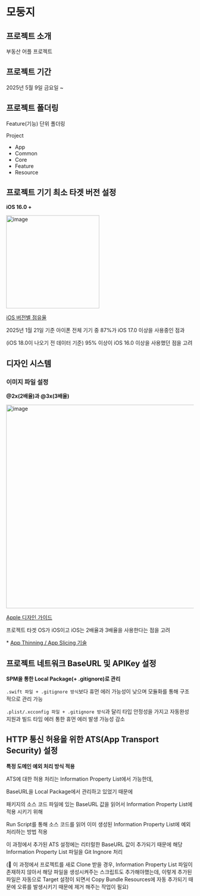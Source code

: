 # 모둥지

## 프로젝트 소개
부동산 어플 프로젝트

## 프로젝트 기간
2025년 5월 9일 금요일 ~

## 프로젝트 폴더링
Feature(기능) 단위 폴더링

Project
- App
- Common
- Core
- Feature
- Resource


## 프로젝트 기기 최소 타겟 버전 설정
**iOS 16.0 +**

<img width="250" alt="image" src="https://github.com/user-attachments/assets/24a047ba-3b9d-431f-9ddc-3e07f97eda65"/>

[iOS 버전별 점유율](https://developer.apple.com/kr/support/app-store/)

2025년 1월 21일 기준 아이폰 전체 기기 중 87%가 iOS 17.0 이상을 사용중인 점과 

(iOS 18.0이 나오기 전 데이터 기준) 95% 이상이 iOS 16.0 이상을 사용했던 점을 고려

## 디자인 시스템
### 이미지 파일 설정
**@2x(2배율)과 @3x(3배율)**

<img width="547" alt="image" src="https://github.com/user-attachments/assets/dd2a3261-55ed-4900-a2be-7a2c55e8c2a9" />

[Apple 디자인 가이드](https://developer.apple.com/design/human-interface-guidelines/images)

프로젝트 타겟 OS가 iOS이고 iOS는 2배율과 3배율을 사용한다는 점을 고려

\* [App Thinning / App Slicing 기술](https://developer.apple.com/kr/videos/play/wwdc2015/404)

## 프로젝트 네트워크 BaseURL 및 APIKey 설정
**SPM을 통한 Local Package(+ .gitignore)로 관리**

`.swift 파일 + .gitignore 방식`보다 휴먼 에러 가능성이 낮으며 모듈화를 통해 구조적으로 관리 가능

`.plist/.xcconfig 파일 + .gitignore 방식`과 달리 타입 안정성을 가지고 자동완성 지원과 빌드 타임 에러 통한 휴먼 에러 발생 가능성 감소

## HTTP 통신 허용을 위한 ATS(App Transport Security) 설정
**특정 도메인 예외 처리 방식 적용**

ATS에 대한 허용 처리는 Information Property List에서 가능한데,

BaseURL을 Local Package에서 관리하고 있었기 때문에

패키지의 소스 코드 파일에 있는 BaseURL 값을 읽어서 Information Property List에 적용 시키기 위해

Run Script를 통해 소스 코드를 읽어 이미 생성된 Information Property List에 예외 처리하는 방법 적용

이 과정에서 추가된 ATS 설정에는 리터럴한 BaseURL 값이 추가되기 때문에 해당 Information Property List 파일을 Git Ingnore 처리

(🚨 이 과정에서 프로젝트를 새로 Clone 받을 경우, Information Property List 파일이 존재하지 않아서 해당 파일을 생성시켜주는 스크립트도 추가해야했는데,
이렇게 추가된 파일은 자동으로 Target 설정이 되면서 Copy Bundle Resources에 자동 추가되기 때문에 오류를 발생시키기 때문에 제거 해주는 작업이 필요)
